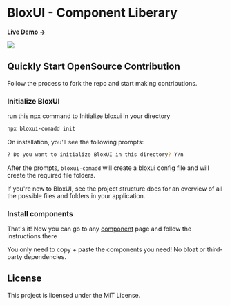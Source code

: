 # BloxUI - Component Liberary

[**Live Demo →**](https://blox-doc.vercel.app)

[![](.github/Screenshot1.png)](https://blox-doc.vercel.app)

## Quickly Start OpenSource Contribution

Follow the process to fork the repo and start making contributions.

### Initialize BloxUI

run this npx command to Initialize bloxui in your directory

```bash copy title="terminal"
npx bloxui-comadd init
```

On installation, you'll see the following prompts:

```bash copy title="terminal"
? Do you want to initialize BloxUI in this directory? Y/n
```

After the prompts, `bloxui-comadd` will create a bloxui config file and will create the required file folders.

If you're new to BloxUI, see the project structure docs for an overview of all the possible files and folders in your application.

### Install components

That's it! Now you can go to any [component](/components) page and follow the instructions there

You only need to copy + paste the components you need! No bloat or third-party dependencies.

## License

This project is licensed under the MIT License.